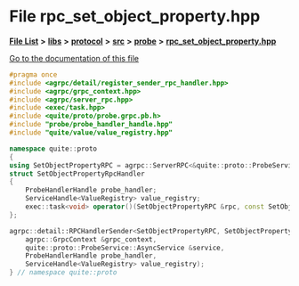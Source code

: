 

# File rpc\_set\_object\_property.hpp

[**File List**](files.md) **>** [**libs**](dir_6719ab1f1f7655efc2fa43f7eb574fd1.md) **>** [**protocol**](dir_256d27db1e44b9b04d67f4c92d3fc698.md) **>** [**src**](dir_62c749a433f68b441b7c0425b5469d66.md) **>** [**probe**](dir_8a7b54f280cdd6b46c67f9938f379d86.md) **>** [**rpc\_set\_object\_property.hpp**](rpc__set__object__property_8hpp.md)

[Go to the documentation of this file](rpc__set__object__property_8hpp.md)


```C++
#pragma once
#include <agrpc/detail/register_sender_rpc_handler.hpp>
#include <agrpc/grpc_context.hpp>
#include <agrpc/server_rpc.hpp>
#include <exec/task.hpp>
#include <quite/proto/probe.grpc.pb.h>
#include "probe/probe_handler_handle.hpp"
#include "quite/value/value_registry.hpp"

namespace quite::proto
{
using SetObjectPropertyRPC = agrpc::ServerRPC<&quite::proto::ProbeService::AsyncService::RequestSetObjectProperty>;
struct SetObjectPropertyRpcHandler
{
    ProbeHandlerHandle probe_handler;
    ServiceHandle<ValueRegistry> value_registry;
    exec::task<void> operator()(SetObjectPropertyRPC &rpc, const SetObjectPropertyRPC::Request &request);
};

agrpc::detail::RPCHandlerSender<SetObjectPropertyRPC, SetObjectPropertyRpcHandler> make_rpc_set_object_property(
    agrpc::GrpcContext &grpc_context,
    quite::proto::ProbeService::AsyncService &service,
    ProbeHandlerHandle probe_handler,
    ServiceHandle<ValueRegistry> value_registry);
} // namespace quite::proto
```


